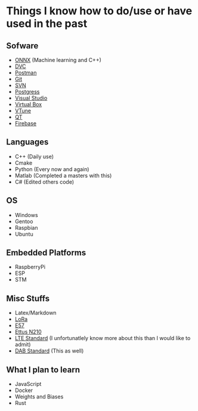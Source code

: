 # Things I know how to do/use or have used in the past

## Sofware
- [ONNX](https://onnx.ai/) (Machine learning and C++)
- [DVC](https://dvc.org/)
- [Postman](https://www.postman.com/)
- [Git](https://git-scm.com/)
- [SVN](https://tortoisesvn.net/)
- [Postgress](https://www.postgresql.org/)
- [Visual Studio](https://visualstudio.microsoft.com/)
- [Virtual Box](https://www.virtualbox.org/)
- [VTune](https://www.intel.com/content/www/us/en/developer/tools/oneapi/vtune-profiler.html)
- [QT](https://www.qt.io/)
- [Firebase](https://firebase.google.com/?gclid=CjwKCAjwzNOaBhAcEiwAD7Tb6Nji_xHVlPuBEfk2A-4eqWCnucuWOXyMPU3rwtDN_5nidjAFYML1ThoCGEwQAvD_BwE&gclsrc=aw.ds)

## Languages
- C++ (Daily use)
- Cmake
- Python (Every now and again)
- Matlab (Completed a masters with this)
- C# (Edited others code)

## OS
- Windows
- Gentoo
- Raspbian
- Ubuntu

## Embedded Platforms
- RaspberryPi
- ESP
- STM

## Misc Stuffs
- Latex/Markdown
- [LoRa](https://lora-alliance.org/)
- [E57](http://www.libe57.org/)
- [Ettus N210](https://kb.ettus.com/N200/N210)
- [LTE Standard](https://en.wikipedia.org/wiki/LTE_(telecommunication)) (I unfortunatlely know more about this than I would like to admit)
- [DAB Standard](https://en.wikipedia.org/wiki/Digital_Audio_Broadcasting) (This as well)

## What I plan to learn
- JavaScript
- Docker
- Weights and Biases
- Rust
